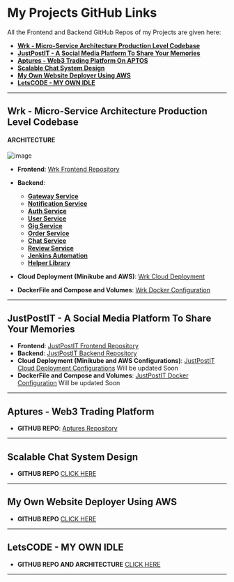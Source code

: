 # My Projects GitHub Links 

All the Frontend and Backend GitHub Repos of my Projects are given here:

- __[Wrk - Micro-Service Architecture Production Level Codebase](#wrk)__
- __[JustPostIT - A Social Media Platform To Share Your Memories](#just)__
- __[Aptures - Web3 Trading Platform On APTOS](#aptures)__
- __[Scalable Chat System Design](#chat)__
- __[My Own Website Deployer Using AWS](#deploy)__
- __[LetsCODE - MY OWN IDLE ](#idle)__


---

## Wrk - Micro-Service Architecture Production Level Codebase
<a id="wrk"></a> 

#### ARCHITECTURE

![image](https://github.com/AshNewar/ResumeLinks/assets/122523482/4f7dcff5-7fee-4ef0-8cac-a2ef23ec9cb7)

- __Frontend__: [Wrk Frontend Repository](https://github.com/AshNewar/Freelance-Frontend)
- __Backend__:
  - __[Gateway Service](https://github.com/AshNewar/freelance-gateway)__
  - __[Notification Service](https://github.com/AshNewar/freelance-Notification)__
  - __[Auth Service](https://github.com/AshNewar/freelance-auth)__
  - __[User Service](https://github.com/AshNewar/freelance-User)__
  - __[Gig Service](https://github.com/AshNewar/freelance-Gig)__
  - __[Order Service](https://github.com/AshNewar/freelance-Order)__
  - __[Chat Service](https://github.com/AshNewar/freelance-Chat)__
  - __[Review Service](https://github.com/AshNewar/freelance-review)__
  - __[Jenkins Automation](https://github.com/AshNewar/Jenkins-Automation)__
  - __[Helper Library](https://github.com/AshNewar/helper-library)__

- __Cloud Deployment (Minikube and AWS)__: [Wrk Cloud Deployment](https://github.com/AshNewar/Micro-K8)
- __DockerFile and Compose and Volumes__: [Wrk Docker Configuration](https://github.com/AshNewar/Micro-Volume)


---


## JustPostIT - A Social Media Platform To Share Your Memories
<a id="just"></a>

- __Frontend__: [JustPostIT Frontend Repository](https://github.com/AshNewar/Media-Client)
- __Backend__: [JustPostIT Backend Repository](https://github.com/AshNewar/Media-Server)
- __Cloud Deployment (Minikube and AWS Configurations)__: [JustPostIT Cloud Deployment Configurations](https://github.com/AshNewar/justpostit-cloud-deployment) Will be updated Soon
- __DockerFile and Compose and Volumes__: [JustPostIT Docker Configuration](https://github.com/AshNewar/justpostit-docker) Will be updated Soon


---

## Aptures - Web3 Trading Platform
<a id="aptures"></a>

- __GITHUB REPO__: [Aptures Repository](https://github.com/AshNewar/APTURES-INTERIIT-PS)


---


## Scalable Chat System Design
<a id="chat"></a>
- __GITHUB REPO__ [CLICK HERE](https://github.com/AshNewar/ScaleAble-Chat-App)


---


## My Own Website Deployer Using AWS
<a id="deploy"></a>
- __GITHUB REPO__ [CLICK HERE](https://github.com/AshNewar/ScaleAble-Chat-App)


---


## LetsCODE - MY OWN IDLE 
<a id="idle"></a>
- __GITHUB REPO AND ARCHITECTURE__ [CLICK HERE](https://github.com/AshNewar/OwnCodeEditor/tree/main)

---






